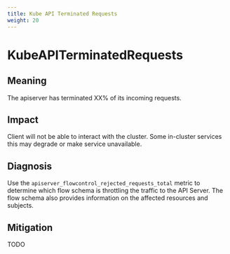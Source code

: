 ```yaml
---
title: Kube API Terminated Requests
weight: 20
---
```


# KubeAPITerminatedRequests

## Meaning

The apiserver has terminated XX% of its incoming requests.

## Impact

Client will not be able to interact with the cluster.
Some in-cluster services this may degrade or make service unavailable.

## Diagnosis

Use the `apiserver_flowcontrol_rejected_requests_total` metric to determine
which flow schema is throttling the traffic to the API Server.
The flow schema also provides information on the affected resources and subjects.

## Mitigation

TODO
